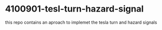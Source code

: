 # 4100901-tesl-turn-hazard-signal
this repo contains an aproach to implemet the tesla turn and hazard signals
